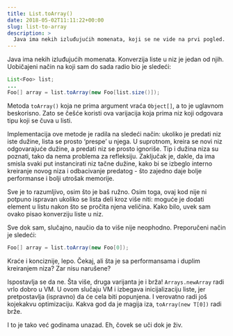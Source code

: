 ```yaml
---
title: List.toArray()
date: 2018-05-02T11:11:22+00:00
slug: list-to-array
description: >
  Java ima nekih izluđujućih momenata, koji se ne vide na prvi pogled.
---
```


Java ima nekih izluđujućih momenata. Konverzija liste u niz je jedan od njih. Uobičajeni način na koji sam do sada radio bio je sledeći:

```java
List<Foo> list;
...
Foo[] array = list.toArray(new Foo[list.size()]);
```

Metoda `toArray()` koja ne prima argument vraća `Object[]`, a to je uglavnom beskorisno. Zato se češće koristi ova varijacija koja prima niz koji odgovara tipu koji se čuva u listi.

Implementacija ove metode je radila na sledeći način: ukoliko je predati niz iste dužine, lista se prosto ‘prespe’ u njega. U suprotnom, kreira se novi niz odgovarajuće dužine, a predati niz se prosto ignoriše. Tip i dužina niza su poznati, tako da nema problema za refleksiju. Zaključak je, dakle, da ima smisla svaki put instancirati niz tačne dužine, kako bi se izbeglo interno kreiranje novog niza i odbacivanje predatog - što zajedno daje bolje performanse i bolji utrošak memorije.

Sve je to razumljivo, osim što je baš ružno. Osim toga, ovaj kod nije ni potpuno ispravan ukoliko se lista deli kroz više niti: moguće je dodati element u listu nakon što se pročita njena veličina. Kako bilo, uvek sam ovako pisao konverziju liste u niz.

Sve dok sam, slučajno, naučio da to više nije neophodno. Preporučeni način je sledeći:

```java
Foo[] array = list.toArray(new Foo[0]);
```

Kraće i konciznije, lepo. Čekaj, ali šta je sa performansama i duplim kreiranjem niza? Zar nisu narušene?

Ispostavlja se da ne. Šta više, druga varijanta je i brža! `Arrays.newArray` radi vrlo dobro u VM. U ovom slučaju VM i izbegava inicijalizaciju liste, jer pretpostavlja (ispravno) da će cela biti popunjena. I verovatno radi još kojekakvu optimizaciju. Kakva god da je magija iza, `toArray(new T[0])` radi brže.

I to je tako već godinama unazad. Eh, čovek se uči dok je živ.
